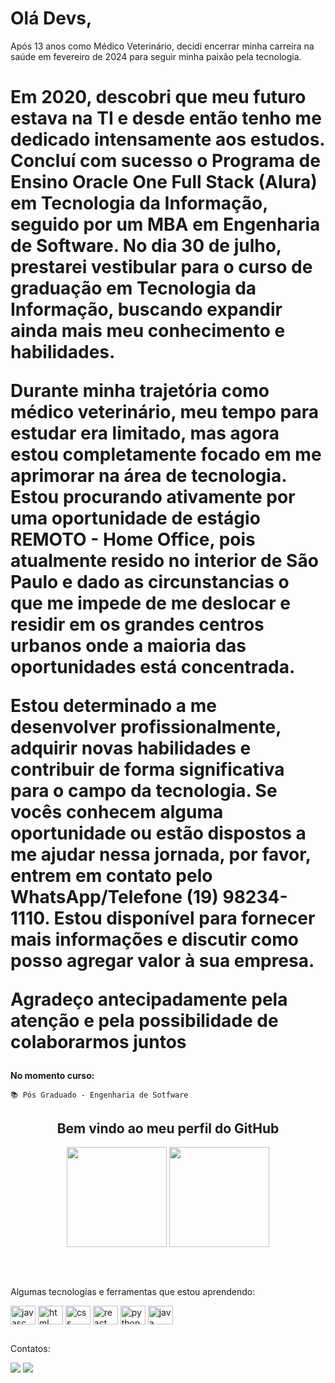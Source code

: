 <div display="inline-block">
    <h1 align="left">Olá Devs,</h1>
    <p>Após 13 anos como Médico Veterinário, decidi encerrar minha carreira na saúde em fevereiro de 2024 para seguir minha paixão pela tecnologia. 

<h1>Em 2020, descobri que meu futuro estava na TI e desde então tenho me dedicado intensamente aos estudos. Concluí com sucesso o Programa de Ensino Oracle One Full Stack (Alura) em Tecnologia da Informação, seguido por um MBA em Engenharia de Software. No dia 30 de julho, prestarei vestibular para o curso de graduação em Tecnologia da Informação, buscando expandir ainda mais meu conhecimento e habilidades.<h/1>

Durante minha trajetória como médico veterinário, meu tempo para estudar era limitado, mas agora estou completamente focado em me aprimorar na área de tecnologia. Estou procurando ativamente por uma oportunidade de estágio REMOTO - Home Office, pois atualmente resido no interior de São Paulo e dado as circunstancias o que me impede de me deslocar e residir em os grandes centros urbanos onde a maioria das oportunidades está concentrada.

Estou determinado a me desenvolver profissionalmente, adquirir novas habilidades e contribuir de forma significativa para o campo da tecnologia.
Se vocês conhecem alguma oportunidade ou estão dispostos a me ajudar nessa jornada, por favor, entrem em contato pelo WhatsApp/Telefone (19) 98234-1110.
Estou disponível para fornecer mais informações e discutir como posso agregar valor à sua empresa.

Agradeço antecipadamente pela atenção e pela possibilidade de colaborarmos juntos</p>

  </div>
  
  <div>
      <p><b>No momento curso:</b></p>
        
    📚 Pós Graduado - Engenharia de Sotfware
  </div>
  
  <div align="center">
    <h2>Bem vindo ao meu perfil do GitHub</h2>
    <img height="160em" src="https://github-readme-stats.vercel.app/api?username=Fmarzochi&show_icons=true&theme=radical&include_all_commits=true&count_private=true"/>
    <img height="160em" src="https://github-readme-stats.vercel.app/api/top-langs/?username=Fmarzochi&layout=compact&langs_count=7&theme=radical&hide=jupyter%20notebook"/>
  </div>
  
   ##   
   
  <div style="display: inline_block"><br>
    <p>Algumas tecnologias e ferramentas que estou aprendendo:</p>
    <img align="center" alt="javasc" height="30" width="40" src="https://cdn.jsdelivr.net/gh/devicons/devicon/icons/javascript/javascript-original.svg"/>               
    <img align="center" alt="html" height="30" width="40" src="https://cdn.jsdelivr.net/gh/devicons/devicon/icons/html5/html5-original.svg"/>
    <img align="center" alt="css" height="30" width="40" src="https://cdn.jsdelivr.net/gh/devicons/devicon/icons/css3/css3-original.svg"/>
    <img align="center" alt="react" height="30" width="40" src="https://cdn.jsdelivr.net/gh/devicons/devicon/icons/react/react-original.svg"/>                             <img align="center" alt="python" height="30" width="40" src="https://cdn.jsdelivr.net/gh/devicons/devicon/icons/python/python-original.svg"/>
    <img align="center" alt="java" height="30" width="40" src="https://cdn.jsdelivr.net/gh/devicons/devicon/icons/java/java-original.svg"/>
  </div>
  
  ##    
  <div>
    <p>Contatos:</p>
    <a href = "mailto:fmarzochi33@gmail.com"><img src="https://img.shields.io/badge/Gmail-D14836?style=for-the-badge&logo=gmail&logoColor=white" target="_blank"></a>
    <a href="https://www.linkedin.com/in/felipemarzochi/" target="_blank"><img src="https://img.shields.io/badge/-LinkedIn-%230077B5?style=for-the-badge&logo=linkedin&logoColor=white" target="_blank"></a>  
  </div>

